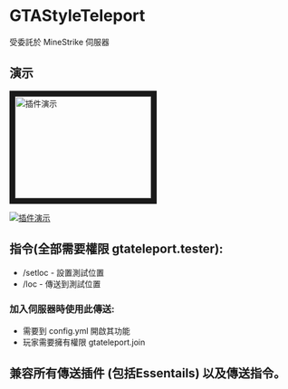 # GTAStyleTeleport
受委託於 MineStrike 伺服器

## 演示

<a href="http://www.youtube.com/watch?feature=player_embedded&v=jw9y7myWQUw
" target="_blank"><img src="http://img.youtube.com/vi/jw9y7myWQUw/0.jpg" 
alt="插件演示" width="240" height="180" border="10" /></a>

[![插件演示](https://img.youtube.com/vi/jw9y7myWQUw/0.jpg)](https://www.youtube.com/watch?v=jw9y7myWQUw)

## 指令(全部需要權限 gtateleport.tester): 
- /setloc - 設置測試位置
- /loc - 傳送到測試位置

### 加入伺服器時使用此傳送:
  - 需要到 config.yml 開啟其功能
  - 玩家需要擁有權限 gtateleport.join
  
## 兼容所有傳送插件 (包括Essentails) 以及傳送指令。 
